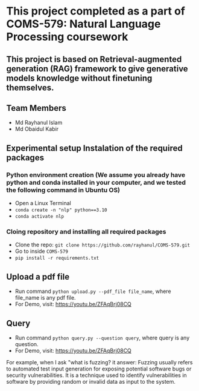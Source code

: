 # This project completed as a part of COMS-579: Natural Language Processing coursework

## This project is based on Retrieval-augmented generation (RAG) framework to give generative models knowledge without finetuning themselves.
## Team Members
- Md Rayhanul Islam
- Md Obaidul Kabir



## Experimental setup Instalation of the required packages
### Python environment creation (We assume you already have python and conda installed in your computer, and we tested the following command in Ubuntu OS) 
- Open a Linux Terminal
- `conda create -n "nlp" python==3.10`
- `conda activate nlp`

### Cloing repository and installing all required packages
- Clone the repo: `git clone https://github.com/rayhanul/COMS-579.git`
- Go to inside `COMS-579`
- `pip install -r requirements.txt`


## Upload a pdf file

- Run command `python upload.py --pdf_file file_name`, where file_name is any pdf file. 
- For Demo, visit: https://youtu.be/ZFAqBrj08CQ 



## Query 

- Run command `python query.py --question query`, where query is any question. 
- For Demo, visit: https://youtu.be/ZFAqBrj08CQ 

For example, when I ask "what is fuzzing? it answer: Fuzzing usually refers to automated test input generation for exposing potential software bugs or security vulnerabilities. It is a technique used to identify vulnerabilities in software by providing random or invalid data as input to the system. 